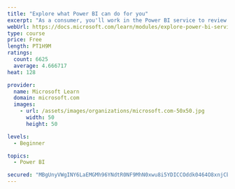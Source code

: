 ```yaml
---
title: "Explore what Power BI can do for you"
excerpt: "As a consumer, you'll work in the Power BI service to review and interact with content that has been shared with you. This module provides the foundational information that you need to work effectively in the Power BI service."
webUrl: https://docs.microsoft.com/learn/modules/explore-power-bi-service/
type: course
price: Free
length: PT1H9M
ratings:
  count: 6625
  average: 4.666717
heat: 128

provider:
  name: Microsoft Learn
  domain: microsoft.com
  images:
    - url: /assets/images/organizations/microsoft.com-50x50.jpg
      width: 50
      height: 50

levels:
  - Beginner

topics:
  - Power BI

secured: "MBgUnyVWgINY6LaEMGMh96YNdtR0NF9MhN0xwu8i5YDICCOddk0464O8xnjCbs/1Z/f+eOM1CJsfXXBiXHPr4vi+2FN18N4kK7PGFFFuu3B/DkEUHB3s3BF272X8ZMfEdtuZXFSP2M3CdqaK7A/5UHOXKVlgFuRlF7QC5xfe2WJrVIYPa4Q3ylpY7d7+OWOn4hZ8eYelkpIjpuOzqGlLhNWkxFwOl+Jkq5PVJC33AJUNyLvIKydzy5nq5jiJwJ0+cKRYZzIVPsp2spBPy8TQ2pjrrf065hqaeR7KhOg5xSI8Gdwjyfo3Sm1aXW2j7tKY++y6HtdribC6fVSH2OZk1az/JIJLYLgGYyYX4enZlqy0oPoaj9bmeiEkfBQFMQ1n7MPBfhDr/qziaT2rl2uJHpd6jo2z/TWN4zAqPuAB0iY=;XrWn5PE/NZzaaSXebvFP2Q=="
---
```


